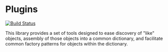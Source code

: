 # Plugins

[![Build Status](https://travis-ci.org/EclipseGc/Plugins.svg?branch=master)](https://travis-ci.org/EclipseGc/Plugins)

This library provides a set of tools designed to ease discovery of "like" objects,
 assembly of those objects into a common dictionary, and facilitate common factory
 patterns for objects within the dictionary.